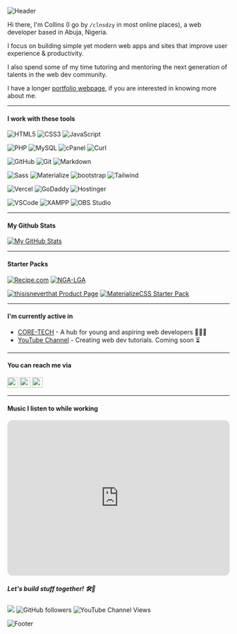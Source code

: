 ![Header](https://capsule-render.vercel.app/api?type=waving&height=150&color=gradient&text=Collins%20Okoroafor&textBg=false&fontColor=fff&fontSize=50&section=header) 

Hi there, I'm Collins (I go by `/clnsdzy` in most online places), a web developer based in Abuja, Nigeria.

I focus on building simple yet modern web apps and sites that improve user experience & productivity. 

I also spend some of my time tutoring and mentoring the next generation of talents in the web dev community.

I have a longer [portfolio webpage,](https://collinsduzzy.github.io/) if you are interested in knowing more about me.

---

#### I work with these tools

![HTML5](https://img.shields.io/badge/-HTML5-E34F26?style=flat-square&logo=html5&logoColor=white)
![CSS3](https://img.shields.io/badge/-CSS3-1572B6?style=flat-square&logo=css3)
![JavaScript](https://img.shields.io/badge/-JavaScript-F7DF1E?style=flat-square&logo=javascript&logoColor=black)

![PHP](https://img.shields.io/badge/-PHP-777BB4?style=flat-square&logo=php&logoColor=white)
![MySQL](https://img.shields.io/badge/-MySQL-4479A1?style=flat-square&logo=mysql&logoColor=white)
![cPanel](https://img.shields.io/badge/-cPanel-FF6C2C?style=flat-square&logo=cpanel&logoColor=white)
![Curl](https://img.shields.io/badge/-Curl-073551?style=flat-square&logo=curl&logoColor=white)

![GitHub](https://img.shields.io/badge/-GitHub-181717?style=flat-square&logo=github&logoColor=white)
![Git](https://img.shields.io/badge/-Git-F05032?style=flat-square&logo=git&logoColor=white)
![Markdown](https://img.shields.io/badge/-Markdown-181717?style=flat-square&logo=markdown&logoColor=white)

![Sass](https://img.shields.io/badge/-Sass-CC6699?style=flat-square&logo=sass&logoColor=white)
![Materialize](https://img.shields.io/badge/-MaterializeCSS-ee6e73?style=flat-square&logo=matomo&logoColor=white)
![bootstrap](https://img.shields.io/badge/-Bootstrap-7952B3?style=flat-square&logo=bootstrap&logoColor=white)
![Tailwind](https://img.shields.io/badge/-TailwindCSS-06B6D4?style=flat-square&logo=tailwindcss&logoColor=white)

![Vercel](https://img.shields.io/badge/-Vercel-000000?style=flat-square&logo=vercel&logoColor=white)
![GoDaddy](https://img.shields.io/badge/-GoDaddy-1BDBDB?style=flat-square&logo=GoDaddy&logoColor=white)
![Hostinger](https://img.shields.io/badge/-Hostinger-673DE6?style=flat-square&logo=Hostinger&logoColor=white)

![VSCode](https://img.shields.io/badge/-VScode-29B6F6?style=flat-square&logo=coder&logoColor=white)
![XAMPP](https://img.shields.io/badge/-XAMPP-FB7A24?style=flat-square&logo=XAMPP&logoColor=white)
![OBS Studio](https://img.shields.io/badge/-OBS_Studio-302E31?style=flat-square&logo=OBSStudio&logoColor=white)

---

#### My Github Stats

[![My GitHub Stats](https://github-readme-stats.vercel.app/api?username=collinsduzzy&show=prs_merged,prs_merged_percentage&show_icons=true&theme=transparent&hide_title=true&rank_icon=github&card_width=800)](https://github.com/anuraghazra/github-readme-stats) 

---

#### Starter Packs
[![Recipe.com](https://github-readme-stats.vercel.app/api/pin/?username=collinsduzzy&repo=Recipe.com&theme=transparent&card_width=800)](https://github.com/collinsduzzy/Recipe.com)
[![NGA-LGA](https://github-readme-stats.vercel.app/api/pin/?username=collinsduzzy&repo=NG-LGA&theme=transparent&card_width=600)](https://github.com/collinsduzzy/NG-LGA)

[![thisisneverthat Product Page](https://github-readme-stats.vercel.app/api/pin/?username=collinsduzzy&repo=thisisneverthat-products-page&theme=transparent&card_width=400)](https://github.com/collinsduzzy/thisisneverthat-products-page)
[![MaterializeCSS Starter Pack](https://github-readme-stats.vercel.app/api/pin/?username=collinsduzzy&repo=materialize-css-starter-pack&theme=transparent&card_width=1200)](https://github.com/collinsduzzy/materialize-css-starter-pack)

---

#### I'm currently active in

- [CORE-TECH](https://github.com/coresystechng) - A hub for young and aspiring web developers 👨🏾‍💻
- [YouTube Channel](https://youtube.com/@collinsduzzy) - Creating web dev tutorials. Coming soon ⏳

---

#### You can reach me via

[<img height="24" width="24" src="https://cdn.simpleicons.org/gmail" />](mailto:collins.okoroafor@outlook.com)   [<img height="24" width="24" src="https://cdn.simpleicons.org/X" />](https://www.twitter.com/clnsdzy)   [<img height="24" width="24" src="https://cdn.simpleicons.org/instagram" />](https://www.instagram.com/clnsdzy)   

---

#### Music I listen to while working
<iframe style="border-radius:12px" src="https://open.spotify.com/embed/playlist/0nZir17YedvgEsEKGL6KVk?utm_source=generator&theme=0" width="100%" height="352" frameBorder="0" allowfullscreen="" allow="autoplay; clipboard-write; encrypted-media; fullscreen; picture-in-picture" loading="lazy"></iframe>
 
##### Let's build stuff together! 🛠🚀

![](https://komarev.com/ghpvc/?username=collinsduzzy&style=flat-style) ![GitHub followers](https://img.shields.io/github/followers/collinsduzzy) ![YouTube Channel Views](https://img.shields.io/youtube/channel/views/UCJhOn2pMQF5gSCdrziqexCQ)

![Footer](https://capsule-render.vercel.app/api?type=waving&height=60&color=gradient&textBg=false&fontColor=134074&fontSize=60&section=footer)
